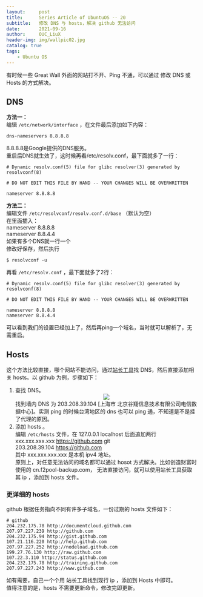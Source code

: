 ```yaml
---
layout:     post
title:      Series Article of UbuntuOS -- 20         
subtitle:   修改 DNS 与 hosts，解决 github 无法访问                   
date:       2021-09-16      
author:     OUC_LiuX     
header-img: img/wallpic02.jpg     
catalog: true
tags:
    - Ubuntu OS
---
```


有时候一些 Great Wall 外面的网站打不开、Ping 不通，可以通过 修改 DNS 或 Hosts 的方式解决。      

## DNS      
**方法一：**       
编辑 `/etc/network/interface` ，在文件最后添加如下内容：    
```     
dns-nameservers 8.8.8.8     
```    
8.8.8.8是Google提供的DNS服务。      
重启后DNS就生效了，这时候再看/etc/resolv.conf，最下面就多了一行：
```shell
# Dynamic resolv.conf(5) file for glibc resolver(3) generated by resolvconf(8)       

# DO NOT EDIT THIS FILE BY HAND -- YOUR CHANGES WILL BE OVERWRITTEN      

nameserver 8.8.8.8
```      

**方法二：**         
编辑文件 `/etc/resolvconf/resolv.conf.d/base` （默认为空）       
在里面插入：    
nameserver 8.8.8.8    
nameserver 8.8.4.4      
如果有多个DNS就一行一个      
修改好保存，然后执行     
```shell
$ resolvconf -u      
```

再看 `/etc/resolv.conf` ，最下面就多了2行：
```shell       
# Dynamic resolv.conf(5) file for glibc resolver(3) generated by resolvconf(8)      

# DO NOT EDIT THIS FILE BY HAND -- YOUR CHANGES WILL BE OVERWRITTEN     

nameserver 8.8.8.8
nameserver 8.8.4.4
```

可以看到我们的设置已经加上了，然后再ping一个域名，当时就可以解析了，无需重启。     

## Hosts      
这个方法比较直接，哪个网站不能访问，通过[站长工具](https://tool.chinaz.com/)找 DNS，然后直接添加相关 hosts。以 github 为例，步骤如下：      
1. 查找 DNS。       
   <div align=center><img src="https://raw.githubusercontent.com/OUCliuxiang/OUCliuxiang.github.io/master/img/ubuntuSeries/ubuntu012.png"></div>       
   找到墙内 DNS 为 203.208.39.104 [上海市 北京谷翔信息技术有限公司电信数据中心]。实测 ping 的时候台湾地区的 dns 也可以 ping 通，不知道是不是挂了代理的原因。       
2. 添加 hosts 。        
   编辑 `/etc/hosts` 文件，在 127.0.0.1  localhost 后面追加两行       
   xxx.xxx.xxx.xxx https://github.com git        
   203.208.39.104 https://github.com      
   其中 xxx.xxx.xxx.xxx 是本机 ipv4 地址。      
原则上，对任意无法访问的域名都可以通过 hosot 方式解决。比如创造财富时使用的 cn.f2pool-backup.com， 无法直接访问，就可以使用站长工具获取其 ip ，添加到 hosts 文件。       

### 更详细的 hosts       
github 根据任务指向不同有许多子域名，一份过期的 hosts 文件如下：     
```shell     
# github
204.232.175.78 http://documentcloud.github.com
207.97.227.239 http://github.com
204.232.175.94 http://gist.github.com
107.21.116.220 http://help.github.com
207.97.227.252 http://nodeload.github.com
199.27.76.130 http://raw.github.com
107.22.3.110 http://status.github.com
204.232.175.78 http://training.github.com
207.97.227.243 http://www.github.com
```     

如有需要，自己一个个用 站长工具找到现行 ip ，添加到 Hosts 中即可。      
值得注意的是，hosts 不需要更新命令，修改完即更新。      

